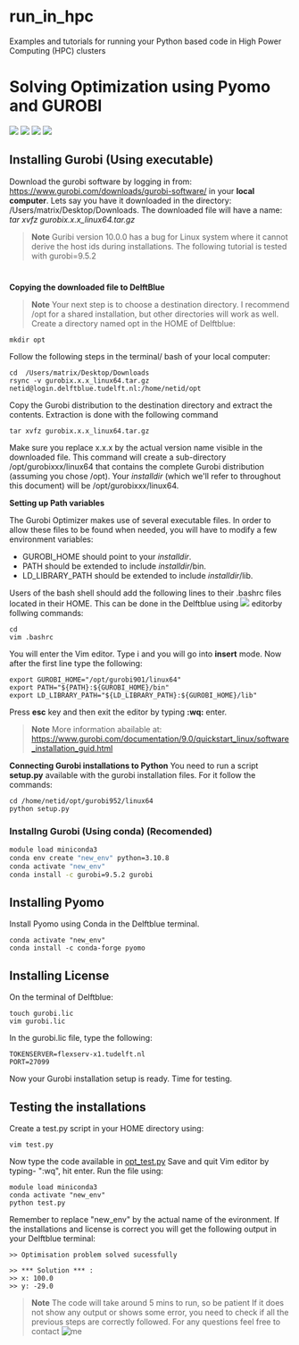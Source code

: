 # run_in_hpc
Examples and tutorials for running your Python based code in High Power Computing (HPC) clusters

# Solving Optimization using Pyomo and GUROBI
![](https://img.shields.io/badge/Python-3.10.8-181717?style=for-the-badge&logo=python) 
![](https://img.shields.io/badge/Conda-4.12.0-red?style=for-the-badge&logo=anaconda) 
![](https://img.shields.io/badge/Pyomo-6.4.3-yellow?style=for-the-badge&logo=)
![](https://img.shields.io/badge/Gurobi-9.5.2-EE3524?style=for-the-badge&logo=Gurobi) 


## Installing Gurobi (Using executable)
Download the gurobi software by logging in from: https://www.gurobi.com/downloads/gurobi-software/ in your **local computer**. Lets say you have it downloaded in the directory: /Users/matrix/Desktop/Downloads. The downloaded file will have a name: *tar xvfz gurobix.x.x_linux64.tar.gz*

> **Note** Guribi version 10.0.0 has a bug for Linux system where it cannot derive the host ids during installations. The following tutorial is tested with gurobi=9.5.2
#
**Copying the downloaded file to DelftBlue**
> **Note** Your next step is to choose a destination directory. I recommend /opt for a shared installation, but other directories will work as well.
Create a directory named opt in the HOME of Delftblue:
```
mkdir opt
```
Follow the following steps in the terminal/ bash of your local computer:
```
cd  /Users/matrix/Desktop/Downloads
rsync -v gurobix.x.x_linux64.tar.gz netid@login.delftblue.tudelft.nl:/home/netid/opt
```

Copy the Gurobi distribution to the destination directory and extract the contents. Extraction is done with the following command

```
tar xvfz gurobix.x.x_linux64.tar.gz
```

Make sure you replace x.x.x by the actual version name visible in the downloaded file.
This command will create a sub-directory /opt/gurobixxx/linux64 that contains the complete Gurobi distribution (assuming you chose /opt). Your *installdir* (which we'll refer to throughout this document) will be /opt/gurobixxx/linux64.

**Setting up Path variables**

The Gurobi Optimizer makes use of several executable files. In order to allow these files to be found when needed, you will have to modify a few environment variables:

* GUROBI_HOME should point to your *installdir*.
* PATH should be extended to include *installdir*/bin.
* LD_LIBRARY_PATH should be extended to include *installdir*/lib.

Users of the bash shell should add the following lines to their .bashrc files located in their HOME. This can be done in the Delftblue using ![](https://img.shields.io/badge/Vim-blue?style=for-the-badge&logo=Vim) editorby follwing commands:

```
cd
vim .bashrc
```
  
You will enter the Vim editor. Type i and you will go into **insert** mode. Now after the first line type the following:

```
export GUROBI_HOME="/opt/gurobi901/linux64"
export PATH="${PATH}:${GUROBI_HOME}/bin"
export LD_LIBRARY_PATH="${LD_LIBRARY_PATH}:${GUROBI_HOME}/lib"
```
  
Press **esc** key and then exit the editor by typing **:wq:** enter.


> **Note** More information abailable at: https://www.gurobi.com/documentation/9.0/quickstart_linux/software_installation_guid.html

**Connecting Gurobi installations to Python**
You need to run a script **setup.py** available with the gurobi installation files. For it follow the commands:
```
cd /home/netid/opt/gurobi952/linux64
python setup.py
```

### Installng Gurobi (Using conda) (Recomended)
  
```bash
module load miniconda3
conda env create "new_env" python=3.10.8
conda activate "new_env"
conda install -c gurobi=9.5.2 gurobi
```
  
 ## Installing Pyomo
 Install Pyomo using Conda in the Delftblue terminal.
 ```
 conda activate "new_env"
 conda install -c conda-forge pyomo
 ```
  
 ## Installing License
 On the terminal of Delftblue:
  ```
  touch gurobi.lic
  vim gurobi.lic
 ```
  In the gurobi.lic file, type the following:
  ```
  TOKENSERVER=flexserv-x1.tudelft.nl
  PORT=27099
  ```
Now your Gurobi installation setup is ready. Time for testing.
  ## Testing the installations
  
Create a test.py script in your HOME directory using:
```
vim test.py
```
Now type the code available in [opt_test.py](opt_test.py)
Save and quit Vim editor by typing- ":wq", hit enter. Run the file using:
```
module load miniconda3
conda activate "new_env"
python test.py
```

Remember to replace "new_env" by the actual name of the evironment. If the installations and license is correct you will get the following output in your Delftblue terminal:
```
>> Optimisation problem solved sucessfully

>> *** Solution *** :
>> x: 100.0
>> y: -29.0
```
> **Note** The code will take around 5 mins to run, so be patient
If it does not show any output or shows some error, you need to check if all the previous steps are correctly followed. For any questions feel free to contact ![me](https://github.com/nkpanda97)
